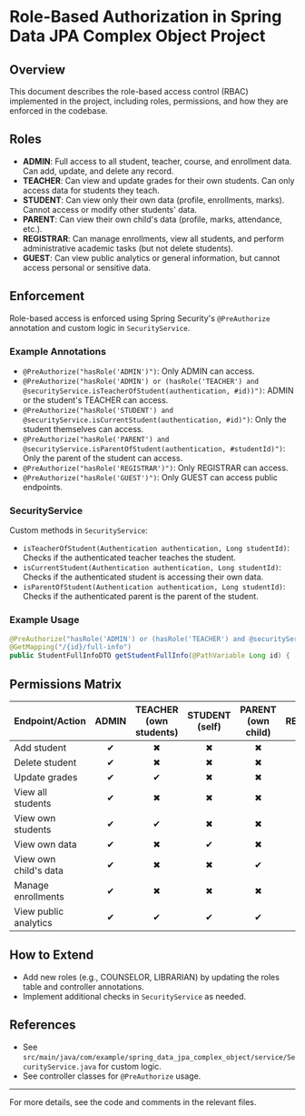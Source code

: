 # Role-Based Authorization in Spring Data JPA Complex Object Project

## Overview

This document describes the role-based access control (RBAC) implemented in the project, including roles, permissions, and how they are enforced in the codebase.

## Roles

- **ADMIN**: Full access to all student, teacher, course, and enrollment data. Can add, update, and delete any record.
- **TEACHER**: Can view and update grades for their own students. Can only access data for students they teach.
- **STUDENT**: Can view only their own data (profile, enrollments, marks). Cannot access or modify other students' data.
- **PARENT**: Can view their own child's data (profile, marks, attendance, etc.).
- **REGISTRAR**: Can manage enrollments, view all students, and perform administrative academic tasks (but not delete students).
- **GUEST**: Can view public analytics or general information, but cannot access personal or sensitive data.

## Enforcement

Role-based access is enforced using Spring Security's `@PreAuthorize` annotation and custom logic in `SecurityService`.

### Example Annotations

- `@PreAuthorize("hasRole('ADMIN')")`: Only ADMIN can access.
- `@PreAuthorize("hasRole('ADMIN') or (hasRole('TEACHER') and @securityService.isTeacherOfStudent(authentication, #id))")`: ADMIN or the student's TEACHER can access.
- `@PreAuthorize("hasRole('STUDENT') and @securityService.isCurrentStudent(authentication, #id)")`: Only the student themselves can access.
- `@PreAuthorize("hasRole('PARENT') and @securityService.isParentOfStudent(authentication, #studentId)")`: Only the parent of the student can access.
- `@PreAuthorize("hasRole('REGISTRAR')")`: Only REGISTRAR can access.
- `@PreAuthorize("hasRole('GUEST')")`: Only GUEST can access public endpoints.

### SecurityService

Custom methods in `SecurityService`:

- `isTeacherOfStudent(Authentication authentication, Long studentId)`: Checks if the authenticated teacher teaches the student.
- `isCurrentStudent(Authentication authentication, Long studentId)`: Checks if the authenticated student is accessing their own data.
- `isParentOfStudent(Authentication authentication, Long studentId)`: Checks if the authenticated parent is the parent of the student.

### Example Usage

```java
@PreAuthorize("hasRole('ADMIN') or (hasRole('TEACHER') and @securityService.isTeacherOfStudent(authentication, #id)) or (hasRole('STUDENT') and @securityService.isCurrentStudent(authentication, #id)) or (hasRole('PARENT') and @securityService.isParentOfStudent(authentication, #id)) or hasRole('REGISTRAR')")
@GetMapping("/{id}/full-info")
public StudentFullInfoDTO getStudentFullInfo(@PathVariable Long id) { ... }
```

## Permissions Matrix

| Endpoint/Action       | ADMIN | TEACHER (own students) | STUDENT (self) | PARENT (own child) | REGISTRAR | GUEST |
| --------------------- | :---: | :--------------------: | :------------: | :----------------: | :-------: | :---: |
| Add student           |   ✔   |           ✖            |       ✖        |         ✖          |     ✔     |   ✖   |
| Delete student        |   ✔   |           ✖            |       ✖        |         ✖          |     ✖     |   ✖   |
| Update grades         |   ✔   |           ✔            |       ✖        |         ✖          |     ✖     |   ✖   |
| View all students     |   ✔   |           ✖            |       ✖        |         ✖          |     ✔     |   ✖   |
| View own students     |   ✔   |           ✔            |       ✖        |         ✖          |     ✔     |   ✖   |
| View own data         |   ✔   |           ✖            |       ✔        |         ✖          |     ✖     |   ✖   |
| View own child's data |   ✔   |           ✖            |       ✖        |         ✔          |     ✖     |   ✖   |
| Manage enrollments    |   ✔   |           ✖            |       ✖        |         ✖          |     ✔     |   ✖   |
| View public analytics |   ✔   |           ✔            |       ✔        |         ✔          |     ✔     |   ✔   |

## How to Extend

- Add new roles (e.g., COUNSELOR, LIBRARIAN) by updating the roles table and controller annotations.
- Implement additional checks in `SecurityService` as needed.

## References

- See `src/main/java/com/example/spring_data_jpa_complex_object/service/SecurityService.java` for custom logic.
- See controller classes for `@PreAuthorize` usage.

---

For more details, see the code and comments in the relevant files.
